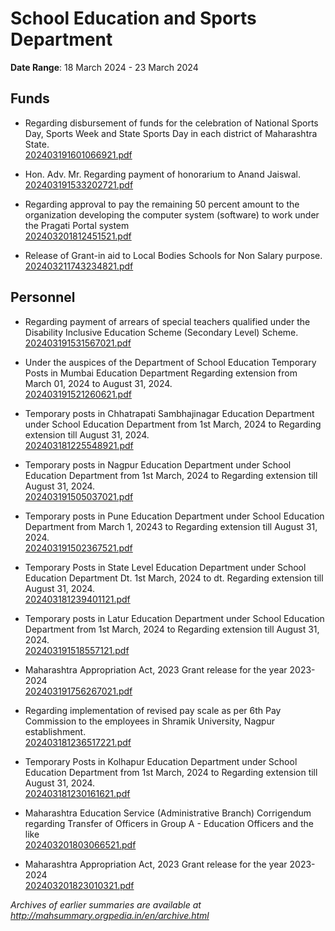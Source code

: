# School Education and Sports Department

**Date Range**: 18 March 2024 - 23 March 2024


## Funds
- Regarding disbursement of funds for the celebration of National Sports Day, Sports Week and State Sports Day in each district of Maharashtra State.\
  [202403191601066921.pdf](https://gr.maharashtra.gov.in/Site/Upload/Government%20Resolutions/English/202403191601066921.pdf)

- Hon. Adv. Mr. Regarding payment of honorarium to Anand Jaiswal.\
  [202403191533202721.pdf](https://gr.maharashtra.gov.in/Site/Upload/Government%20Resolutions/English/202403191533202721.pdf)

- Regarding approval to pay the remaining 50 percent amount to the organization developing the computer system (software) to work under the Pragati Portal system\
  [202403201812451521.pdf](https://gr.maharashtra.gov.in/Site/Upload/Government%20Resolutions/English/202403201812451521.pdf)

- Release of Grant-in aid to Local Bodies Schools for Non Salary purpose.\
  [202403211743234821.pdf](https://gr.maharashtra.gov.in/Site/Upload/Government%20Resolutions/English/202403211743234821.pdf)

## Personnel
- Regarding payment of arrears of special teachers qualified under the Disability Inclusive Education Scheme (Secondary Level) Scheme.\
  [202403191531567021.pdf](https://gr.maharashtra.gov.in/Site/Upload/Government%20Resolutions/English/202403191531567021.pdf)

- Under the auspices of the Department of School Education Temporary Posts in Mumbai Education Department Regarding extension from March 01, 2024 to August 31, 2024.\
  [202403191521260621.pdf](https://gr.maharashtra.gov.in/Site/Upload/Government%20Resolutions/English/202403191521260621.pdf)

- Temporary posts in Chhatrapati Sambhajinagar Education Department under School Education Department from 1st March, 2024 to Regarding extension till August 31, 2024.\
  [202403181225548921.pdf](https://gr.maharashtra.gov.in/Site/Upload/Government%20Resolutions/English/202403181225548921.pdf)

- Temporary posts in Nagpur Education Department under School Education Department from 1st March, 2024 to Regarding extension till August 31, 2024.\
  [202403191505037021.pdf](https://gr.maharashtra.gov.in/Site/Upload/Government%20Resolutions/English/202403191505037021.pdf)

- Temporary posts in Pune Education Department under School Education Department from March 1, 20243 to Regarding extension till August 31, 2024.\
  [202403191502367521.pdf](https://gr.maharashtra.gov.in/Site/Upload/Government%20Resolutions/English/202403191502367521.pdf)

- Temporary Posts in State Level Education Department under School Education Department Dt. 1st March, 2024 to dt. Regarding extension till August 31, 2024.\
  [202403181239401121.pdf](https://gr.maharashtra.gov.in/Site/Upload/Government%20Resolutions/English/202403181239401121.pdf)

- Temporary posts in Latur Education Department under School Education Department from 1st March, 2024 to Regarding extension till August 31, 2024.\
  [202403191518557121.pdf](https://gr.maharashtra.gov.in/Site/Upload/Government%20Resolutions/English/202403191518557121.pdf)

- Maharashtra Appropriation Act, 2023 Grant release for the year 2023-2024\
  [202403191756267021.pdf](https://gr.maharashtra.gov.in/Site/Upload/Government%20Resolutions/English/202403191756267021.pdf)

- Regarding implementation of revised pay scale as per 6th Pay Commission to the employees in Shramik University, Nagpur establishment.\
  [202403181236517221.pdf](https://gr.maharashtra.gov.in/Site/Upload/Government%20Resolutions/English/202403181236517221.pdf)

- Temporary Posts in Kolhapur Education Department under School Education Department from 1st March, 2024 to Regarding extension till August 31, 2024.\
  [202403181230161621.pdf](https://gr.maharashtra.gov.in/Site/Upload/Government%20Resolutions/English/202403181230161621.pdf)

- Maharashtra Education Service (Administrative Branch) Corrigendum regarding Transfer of Officers in Group A - Education Officers and the like\
  [202403201803066521.pdf](https://gr.maharashtra.gov.in/Site/Upload/Government%20Resolutions/English/202403201803066521.pdf)

- Maharashtra Appropriation Act, 2023 Grant release for the year 2023-2024\
  [202403201823010321.pdf](https://gr.maharashtra.gov.in/Site/Upload/Government%20Resolutions/English/202403201823010321.pdf)


*Archives of earlier summaries are available at http://mahsummary.orgpedia.in/en/archive.html*